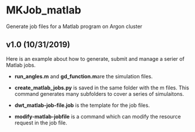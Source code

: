 # MKJob_matlab
Generate job files for a Matlab program on Argon cluster


## v1.0 (10/31/2019)

Here is an example about how to generate, submit and manage a serier of Matlab jobs.

* **run_angles.m** and **gd_function.m**are the simulation files.

* **create_matlab_jobs.py** is saved in the same folder with the m files. This command generates many subfolders to cover a series of simulaitons.

* **dwt_matlab-job-file.job** is the template for the job files.

* **modify-matlab-jobfile** is a command which can modify the resource request in the job file.
